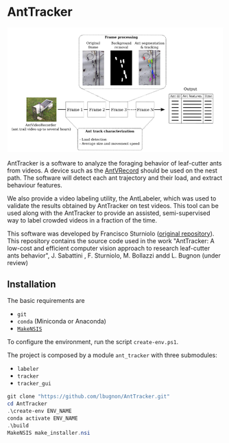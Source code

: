 # AntTracker

![AntTracker pipeline abstract](abstract.png)

AntTracker is a software to analyze the foraging behavior of leaf-cutter ants from videos. A device such as the [AntVRecord](https://www.sciencedirect.com/science/article/pii/S2468067222000153) should be used on the nest path. The software will detect each ant trajectory and their load, and extract behaviour features.

We also provide a video labeling utility, the AntLabeler, which was used to validate the results obtained by AntTracker on test videos. This tool can be used along with the AntTracker to provide an assisted, semi-supervised way to label crowded videos in a fraction of the time.

This software was developed by Francisco Sturniolo ([original repository](https://github.com/fd-sturniolo/AntTracker)). This repository contains the  source code used in the work "AntTracker: A low-cost and efficient computer vision approach to research leaf-cutter ants behavior", J. Sabattini , F. Sturniolo, M. Bollazzi andd L. Bugnon (under review)

## Installation

The basic requirements are

- `git`
- `conda` (Miniconda or Anaconda)
- [`MakeNSIS`](https://nsis.sourceforge.io/Download) 

To configure the environment, run the script `create-env.ps1`.

The project is composed by a module `ant_tracker` with three submodules:

- `labeler`
- `tracker`
- `tracker_gui`

```powershell
git clone "https://github.com/lbugnon/AntTracker.git"
cd AntTracker
.\create-env ENV_NAME
conda activate ENV_NAME
.\build                     
MakeNSIS make_installer.nsi 
```